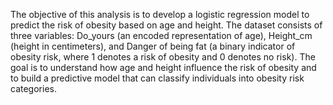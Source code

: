 The objective of this analysis is to develop a logistic regression model to predict the risk of obesity based on age and height. The dataset consists of three variables: Do_yours (an encoded representation of age), Height_cm (height in centimeters), and Danger of being fat (a binary indicator of obesity risk, where 1 denotes a risk of obesity and 0 denotes no risk). The goal is to understand how age and height influence the risk of obesity and to build a predictive model that can classify individuals into obesity risk categories.

